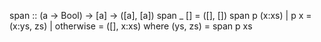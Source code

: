 span :: (a -> Bool) -> [a] -> ([a], [a])
span _ [] = ([], [])
span p (x:xs)
  | p x       = (x:ys, zs)
  | otherwise = ([], x:xs)
  where
    (ys, zs) = span p xs
